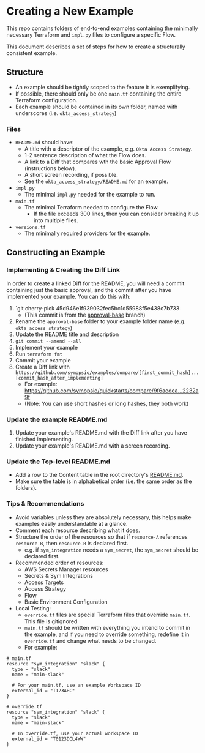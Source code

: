 # Creating a New Example
This repo contains folders of end-to-end examples containing the minimally necessary Terraform and `impl.py` files to configure a specific Flow.

This document describes a set of steps for how to create a structurally consistent example.

## Structure
- An example should be tightly scoped to the feature it is exemplifying.
- If possible, there should only be one `main.tf` containing the entire Terraform configuration.
- Each example should be contained in its own folder, named with underscores (i.e. `okta_access_strategy`)

### Files
  - `README.md` should have:
	  - A title with a descriptor of the example, e.g. `Okta Access Strategy`.
	  - 1-2 sentence description of what the Flow does.
	  - A link to a Diff that compares wth the basic Approval Flow (instructions below).
	  - A short screen recording, if possible.
	  - See the [`okta_access_strategy/README.md`](https://github.com/symopsio/examples/blob/main/okta_access_strategy/README.md) for an example.
  - `impl.py`
	  - The minimal `impl.py` needed for the example to run.
  - `main.tf`
	  - The minimal Terraform needed to configure the Flow.
		  - If the file exceeds 300 lines, then you can consider breaking it up into multiple files.
  - `versions.tf`
	  - The minimally required providers for the example.

## Constructing an Example
### Implementing & Creating the Diff Link
In order to create a linked Diff for the README, you will need a commit containing just the basic approval, and the commit after you have implemented your example.
You can do this with:
1. `git cherry-pick 45d946e1f939032fec5bc1d55988f5e438c7b733
	- (This commit is from the [approval-base](https://github.com/symopsio/examples/tree/approval-base) branch)
2. Rename the `approval-base` folder to your example folder name (e.g. `okta_access_strategy`)
3. Update the README title and description
4. `git commit --amend --all`
5. Implement your example
6. Run `terraform fmt`
7. Commit your example
8. Create a Diff link with  `https://github.com/symopsio/examples/compare/[first_commit_hash]...[commit_hash_after_implementing]`
	- For example: https://github.com/symopsio/quickstarts/compare/9f6aedea...2232a9f
	- (Note: You can use short hashes or long hashes, they both work)

### Update the example README.md
1. Update your example's README.md with the Diff link after you have finished implementing.
2. Update your example's README.md with a screen recording.

### Update the Top-level README.md
- Add a row to the Content table in the root directory's [README.md](https://github.com/symopsio/examples/blob/main/README.md).
- Make sure the table is in alphabetical order (i.e. the same order as the folders).

### Tips & Recommendations
- Avoid variables unless they are absolutely necessary, this helps make examples easily understandable at a glance.
- Comment each resource describing what it does.
- Structure the order of the resources so that if `resource-A` references `resource-B`, then `resource-B` is declared first.
    - e.g. if `sym_integration` needs a `sym_secret`, the `sym_secret` should be declared first.
- Recommended order of resources:
    - AWS Secrets Manager resources
    - Secrets & Sym Integrations
    - Access Targets
    - Access Strategy
    - Flow
    - Basic Environment Configuration
- Local Testing:
  - `override.tf` files are special Terraform files that override `main.tf`. This file is gitignored
  - `main.tf` should be written with everything you intend to commit in the example, and if you need to override something, redefine it in `override.tf` and change what needs to be changed.
  - For example:
```hcl
# main.tf
resource "sym_integration" "slack" {
  type = "slack"
  name = "main-slack"

  # For your main.tf, use an example Workspace ID
  external_id = "T123ABC"
}
```

```hcl
# override.tf
resource "sym_integration" "slack" {
  type = "slack"
  name = "main-slack"

  # In override.tf, use your actual workspace ID
  external_id = "T0123DCL4WW"
}
```
